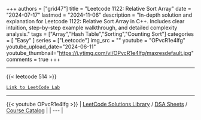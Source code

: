 
+++
authors = ["grid47"]
title = "Leetcode 1122: Relative Sort Array"
date = "2024-07-17"
lastmod = "2024-11-06"
description = "In-depth solution and explanation for Leetcode 1122: Relative Sort Array in C++. Includes clear intuition, step-by-step example walkthrough, and detailed complexity analysis."
tags = ["Array","Hash Table","Sorting","Counting Sort"]
categories = [
    "Easy"
]
series = ["Leetcode"]
img_src = ""
youtube = "OPvcR1e4lfg"
youtube_upload_date="2024-06-11"
youtube_thumbnail="https://i.ytimg.com/vi/OPvcR1e4lfg/maxresdefault.jpg"
comments = true
+++



---
{{< leetcode 514 >}}

[`Link to LeetCode Lab`](https://leetcode.com/problems/relative-sort-array/description/)

---
{{< youtube OPvcR1e4lfg >}}
| [LeetCode Solutions Library](https://grid47.xyz/leetcode/) / [DSA Sheets](https://grid47.xyz/sheets/) / [Course Catalog](https://grid47.xyz/courses/) |
| --- |
